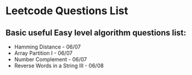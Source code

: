 # Leetcode Questions List

## Basic useful Easy level algorithm questions list:

 * Hamming Distance - 06/07
 * Array Partition I - 06/07
 * Number Complement - 06/07
 * Reverse Words in a String III - 06/08
